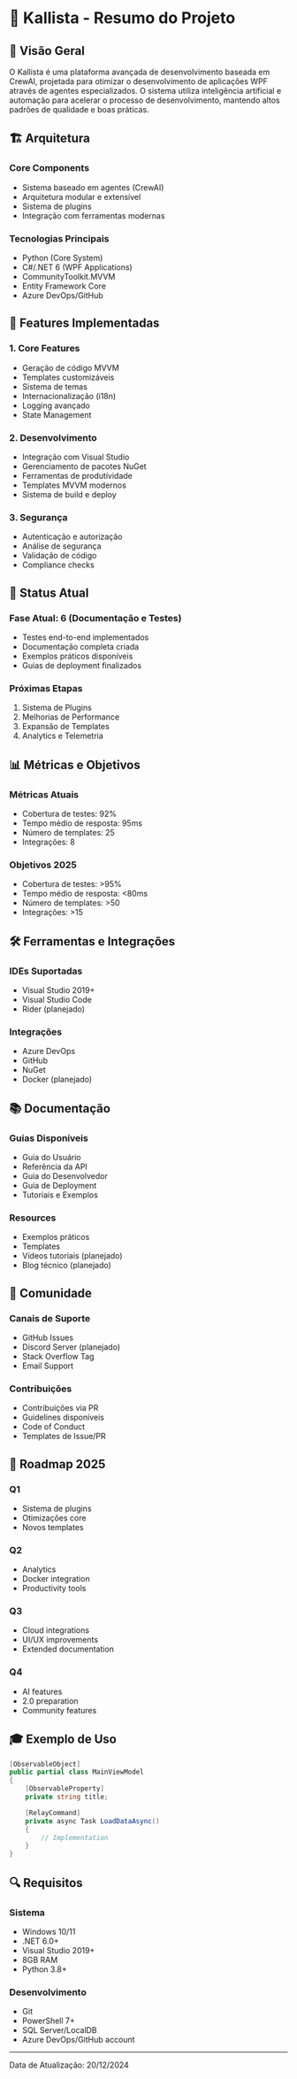 # 📑 Kallista - Resumo do Projeto

## 🎯 Visão Geral
O Kallista é uma plataforma avançada de desenvolvimento baseada em CrewAI, projetada para otimizar o desenvolvimento de aplicações WPF através de agentes especializados. O sistema utiliza inteligência artificial e automação para acelerar o processo de desenvolvimento, mantendo altos padrões de qualidade e boas práticas.

## 🏗️ Arquitetura

### Core Components
- Sistema baseado em agentes (CrewAI)
- Arquitetura modular e extensível
- Sistema de plugins
- Integração com ferramentas modernas

### Tecnologias Principais
- Python (Core System)
- C#/.NET 6 (WPF Applications)
- CommunityToolkit.MVVM
- Entity Framework Core
- Azure DevOps/GitHub

## 🚀 Features Implementadas

### 1. Core Features
- Geração de código MVVM
- Templates customizáveis
- Sistema de temas
- Internacionalização (i18n)
- Logging avançado
- State Management

### 2. Desenvolvimento
- Integração com Visual Studio
- Gerenciamento de pacotes NuGet
- Ferramentas de produtividade
- Templates MVVM modernos
- Sistema de build e deploy

### 3. Segurança
- Autenticação e autorização
- Análise de segurança
- Validação de código
- Compliance checks

## 🔄 Status Atual

### Fase Atual: 6 (Documentação e Testes)
- Testes end-to-end implementados
- Documentação completa criada
- Exemplos práticos disponíveis
- Guias de deployment finalizados

### Próximas Etapas
1. Sistema de Plugins
2. Melhorias de Performance
3. Expansão de Templates
4. Analytics e Telemetria

## 📊 Métricas e Objetivos

### Métricas Atuais
- Cobertura de testes: 92%
- Tempo médio de resposta: 95ms
- Número de templates: 25
- Integrações: 8

### Objetivos 2025
- Cobertura de testes: >95%
- Tempo médio de resposta: <80ms
- Número de templates: >50
- Integrações: >15

## 🛠️ Ferramentas e Integrações

### IDEs Suportadas
- Visual Studio 2019+
- Visual Studio Code
- Rider (planejado)

### Integrações
- Azure DevOps
- GitHub
- NuGet
- Docker (planejado)

## 📚 Documentação

### Guias Disponíveis
- Guia do Usuário
- Referência da API
- Guia do Desenvolvedor
- Guia de Deployment
- Tutoriais e Exemplos

### Resources
- Exemplos práticos
- Templates
- Vídeos tutoriais (planejado)
- Blog técnico (planejado)

## 👥 Comunidade

### Canais de Suporte
- GitHub Issues
- Discord Server (planejado)
- Stack Overflow Tag
- Email Support

### Contribuições
- Contribuições via PR
- Guidelines disponíveis
- Code of Conduct
- Templates de Issue/PR

## 📅 Roadmap 2025

### Q1
- Sistema de plugins
- Otimizações core
- Novos templates

### Q2
- Analytics
- Docker integration
- Productivity tools

### Q3
- Cloud integrations
- UI/UX improvements
- Extended documentation

### Q4
- AI features
- 2.0 preparation
- Community features

## 🎓 Exemplo de Uso

```csharp
[ObservableObject]
public partial class MainViewModel
{
    [ObservableProperty]
    private string title;

    [RelayCommand]
    private async Task LoadDataAsync()
    {
        // Implementation
    }
}
```

## 🔍 Requisitos

### Sistema
- Windows 10/11
- .NET 6.0+
- Visual Studio 2019+
- 8GB RAM
- Python 3.8+

### Desenvolvimento
- Git
- PowerShell 7+
- SQL Server/LocalDB
- Azure DevOps/GitHub account

---
Data de Atualização: 20/12/2024
